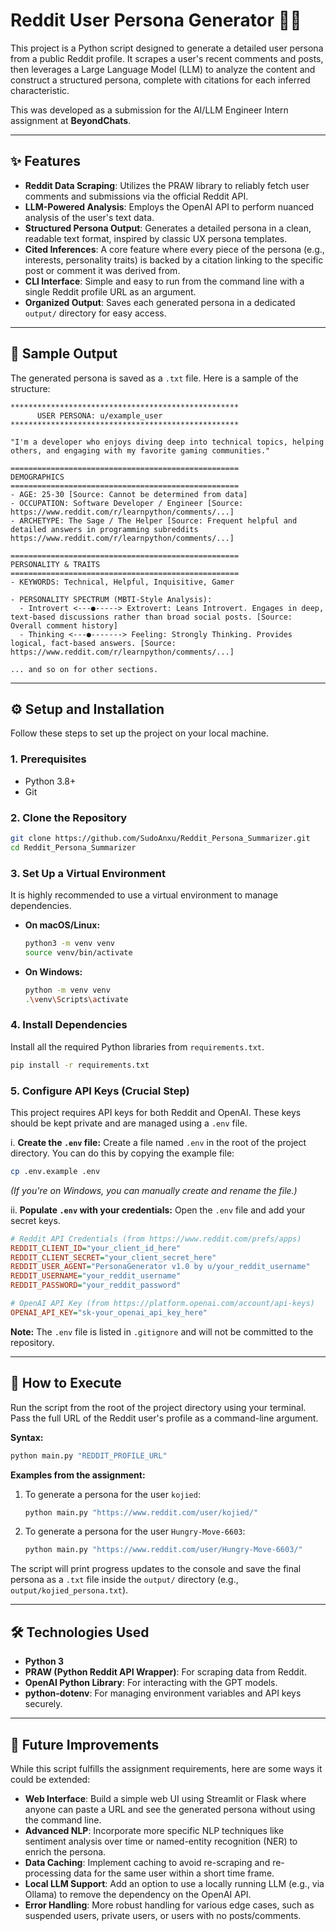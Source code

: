 # Reddit User Persona Generator 🤖👤

This project is a Python script designed to generate a detailed user persona from a public Reddit profile. It scrapes a user's recent comments and posts, then leverages a Large Language Model (LLM) to analyze the content and construct a structured persona, complete with citations for each inferred characteristic.

This was developed as a submission for the AI/LLM Engineer Intern assignment at **BeyondChats**.

---

## ✨ Features

-   **Reddit Data Scraping**: Utilizes the PRAW library to reliably fetch user comments and submissions via the official Reddit API.
-   **LLM-Powered Analysis**: Employs the OpenAI API to perform nuanced analysis of the user's text data.
-   **Structured Persona Output**: Generates a detailed persona in a clean, readable text format, inspired by classic UX persona templates.
-   **Cited Inferences**: A core feature where every piece of the persona (e.g., interests, personality traits) is backed by a citation linking to the specific post or comment it was derived from.
-   **CLI Interface**: Simple and easy to run from the command line with a single Reddit profile URL as an argument.
-   **Organized Output**: Saves each generated persona in a dedicated `output/` directory for easy access.

---

## 📝 Sample Output

The generated persona is saved as a `.txt` file. Here is a sample of the structure:

```text
***************************************************
      USER PERSONA: u/example_user
***************************************************

"I'm a developer who enjoys diving deep into technical topics, helping others, and engaging with my favorite gaming communities."

===================================================
DEMOGRAPHICS
===================================================
- AGE: 25-30 [Source: Cannot be determined from data]
- OCCUPATION: Software Developer / Engineer [Source: https://www.reddit.com/r/learnpython/comments/...]
- ARCHETYPE: The Sage / The Helper [Source: Frequent helpful and detailed answers in programming subreddits https://www.reddit.com/r/learnpython/comments/...]

===================================================
PERSONALITY & TRAITS
===================================================
- KEYWORDS: Technical, Helpful, Inquisitive, Gamer

- PERSONALITY SPECTRUM (MBTI-Style Analysis):
  - Introvert <---●-----> Extrovert: Leans Introvert. Engages in deep, text-based discussions rather than broad social posts. [Source: Overall comment history]
  - Thinking <---●-------> Feeling: Strongly Thinking. Provides logical, fact-based answers. [Source: https://www.reddit.com/r/learnpython/comments/...]

... and so on for other sections.
```

---

## ⚙️ Setup and Installation

Follow these steps to set up the project on your local machine.

### 1. Prerequisites

-   Python 3.8+
-   Git

### 2. Clone the Repository

```bash
git clone https://github.com/SudoAnxu/Reddit_Persona_Summarizer.git
cd Reddit_Persona_Summarizer
```

### 3. Set Up a Virtual Environment

It is highly recommended to use a virtual environment to manage dependencies.

-   **On macOS/Linux:**
    ```bash
    python3 -m venv venv
    source venv/bin/activate
    ```
-   **On Windows:**
    ```bash
    python -m venv venv
    .\venv\Scripts\activate
    ```

### 4. Install Dependencies

Install all the required Python libraries from `requirements.txt`.

```bash
pip install -r requirements.txt
```

### 5. Configure API Keys (Crucial Step)

This project requires API keys for both Reddit and OpenAI. These keys should be kept private and are managed using a `.env` file.

i. **Create the `.env` file:**
   Create a file named `.env` in the root of the project directory. You can do this by copying the example file:
   ```bash
   cp .env.example .env
   ```
   *(If you're on Windows, you can manually create and rename the file.)*

ii. **Populate `.env` with your credentials:**
   Open the `.env` file and add your secret keys.

   ```ini
   # Reddit API Credentials (from https://www.reddit.com/prefs/apps)
   REDDIT_CLIENT_ID="your_client_id_here"
   REDDIT_CLIENT_SECRET="your_client_secret_here"
   REDDIT_USER_AGENT="PersonaGenerator v1.0 by u/your_reddit_username"
   REDDIT_USERNAME="your_reddit_username"
   REDDIT_PASSWORD="your_reddit_password"

   # OpenAI API Key (from https://platform.openai.com/account/api-keys)
   OPENAI_API_KEY="sk-your_openai_api_key_here"
   ```

   **Note:** The `.env` file is listed in `.gitignore` and will not be committed to the repository.

---

## 🚀 How to Execute

Run the script from the root of the project directory using your terminal. Pass the full URL of the Reddit user's profile as a command-line argument.

**Syntax:**
```bash
python main.py "REDDIT_PROFILE_URL"
```

**Examples from the assignment:**

1.  To generate a persona for the user `kojied`:
    ```bash
    python main.py "https://www.reddit.com/user/kojied/"
    ```

2.  To generate a persona for the user `Hungry-Move-6603`:
    ```bash
    python main.py "https://www.reddit.com/user/Hungry-Move-6603/"
    ```

The script will print progress updates to the console and save the final persona as a `.txt` file inside the `output/` directory (e.g., `output/kojied_persona.txt`).

---

## 🛠️ Technologies Used

-   **Python 3**
-   **PRAW (Python Reddit API Wrapper)**: For scraping data from Reddit.
-   **OpenAI Python Library**: For interacting with the GPT models.
-   **python-dotenv**: For managing environment variables and API keys securely.

---

## 🔮 Future Improvements

While this script fulfills the assignment requirements, here are some ways it could be extended:

-   **Web Interface**: Build a simple web UI using Streamlit or Flask where anyone can paste a URL and see the generated persona without using the command line.
-   **Advanced NLP**: Incorporate more specific NLP techniques like sentiment analysis over time or named-entity recognition (NER) to enrich the persona.
-   **Data Caching**: Implement caching to avoid re-scraping and re-processing data for the same user within a short time frame.
-   **Local LLM Support**: Add an option to use a locally running LLM (e.g., via Ollama) to remove the dependency on the OpenAI API.
-   **Error Handling**: More robust handling for various edge cases, such as suspended users, private users, or users with no posts/comments.

